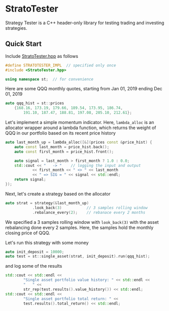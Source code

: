 # StratoTester

Strategy Tester is a C++ header-only library for testing trading and investing strategies.

## Quick Start
Include [StratoTester.hpp](https://github.com/yarro-s/StratoTester/tree/master/release/latest) as follows

```C++
#define STRATOTESTER_IMPL  // specified only once 
#include <StratoTester.hpp>

using namespace st;  // for convenience 
```

Here are some QQQ monthly quotes, starting from Jan 01, 2019 ending Dec 01, 2019

```C++
auto qqq_hist = st::prices
    {168.16, 173.19, 179.66, 189.54, 173.95, 186.74,
        191.10, 187.47, 188.81, 197.08, 205.10, 212.61};
```

Let's implement a simple momentum indicator. Here, ```lambda_alloc``` is an allocator wrapper around a lambda function, which returns the weight of QQQ in our portfolio based on its recent price history 

```C++
auto last_month_up = lambda_alloc([&](prices const &price_hist) {
    auto const last_month = price_hist.back();
    auto const first_month = price_hist.front();

    auto signal = last_month > first_month ? 1.0 : 0.0;
    std::cout << "   -> "    // logging the input and output
            << first_month << " <> " << last_month
            << " => SIG = " << signal << std::endl;
    return signal;
});
```

Next, let's create a strategy based on the allocator

```C++
auto strat = strategy(&last_month_up)
            .look_back(3)           // 3 samples rolling window
            .rebalance_every(2);    // rebanace every 2 months
```

We specified a 3 samples rolling window with ```look_back(3)``` with the asset rebalancing done every 2 samples. Here, the samples hold the monthly closing price of QQQ.

Let's run this strategy with some money

```C++
auto init_deposit = 10000;
auto test = st::single_asset(strat, init_deposit).run(qqq_hist);
```

and log some of the results

```C++
std::cout << std::endl <<
        "Single asset portfolio value history: " << std::endl <<
        "   " <<
        str_rep(test.results().value_history()) << std::endl;
std::cout << std::endl <<
        "Single asset portfolio total return: " <<
        test.results().total_return() << std::endl;
```



